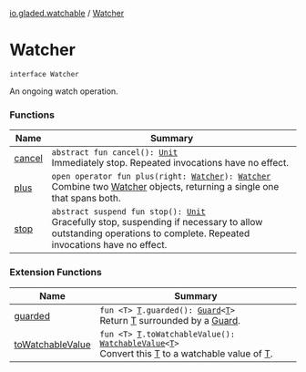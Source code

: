 [io.gladed.watchable](../index.md) / [Watcher](./index.md)

# Watcher

`interface Watcher`

An ongoing watch operation.

### Functions

| Name | Summary |
|---|---|
| [cancel](cancel.md) | `abstract fun cancel(): `[`Unit`](https://kotlinlang.org/api/latest/jvm/stdlib/kotlin/-unit/index.html)<br>Immediately stop. Repeated invocations have no effect. |
| [plus](plus.md) | `open operator fun plus(right: `[`Watcher`](./index.md)`): `[`Watcher`](./index.md)<br>Combine two [Watcher](./index.md) objects, returning a single one that spans both. |
| [stop](stop.md) | `abstract suspend fun stop(): `[`Unit`](https://kotlinlang.org/api/latest/jvm/stdlib/kotlin/-unit/index.html)<br>Gracefully stop, suspending if necessary to allow outstanding operations to complete. Repeated invocations have no effect. |

### Extension Functions

| Name | Summary |
|---|---|
| [guarded](../../io.gladed.watchable.util/guarded.md) | `fun <T> `[`T`](../../io.gladed.watchable.util/guarded.md#T)`.guarded(): `[`Guard`](../../io.gladed.watchable.util/-guard/index.md)`<`[`T`](../../io.gladed.watchable.util/guarded.md#T)`>`<br>Return [T](../../io.gladed.watchable.util/guarded.md#T) surrounded by a [Guard](../../io.gladed.watchable.util/-guard/index.md). |
| [toWatchableValue](../to-watchable-value.md) | `fun <T> `[`T`](../to-watchable-value.md#T)`.toWatchableValue(): `[`WatchableValue`](../-watchable-value/index.md)`<`[`T`](../to-watchable-value.md#T)`>`<br>Convert this [T](../to-watchable-value.md#T) to a watchable value of [T](../to-watchable-value.md#T). |

